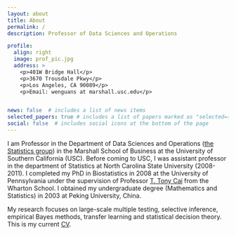 ```yaml
---
layout: about
title: About
permalink: /
description: Professor of Data Sciences and Operations

profile:
  align: right
  image: prof_pic.jpg
  address: >
    <p>401W Bridge Hall</p>
    <p>3670 Trousdale Pkwy</p>
    <p>Los Angeles, CA 90089</p>
    <p>Email: wenguans at marshall.usc.edu</p>


news: false  # includes a list of news items
selected_papers: true # includes a list of papers marked as "selected={true}"
social: false  # includes social icons at the bottom of the page
---
```


I am Professor in the Department of Data Sciences and Operations ([the Statistics group](http://faculty.marshall.usc.edu/gareth-james/StatGroup/)) in the Marshall School of Business at the University of Southern California (USC). Before coming to USC, I was assistant professor in the department of Statistics at North Carolina State University (2008-2011). I completed my PhD in Biostatistics in 2008 at the University of Pennsylvania under the supervision of Professor [T. Tony Cai](http://www-stat.wharton.upenn.edu/~tcai/) from the Wharton School. I obtained my undergraduate degree (Mathematics and Statistics) in 2003 at Peking University, China. 

My research focuses on large-scale multiple testing, selective inference, empirical Bayes methods, transfer learning and statistical decision theory. This is my current [CV](https://wenguangsun.github.io/assets/pdf/CV.pdf). 


